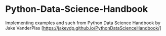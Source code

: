 # Python-Data-Science-Handbook
Implementing examples and such from Python Data Science Handbook by Jake VanderPlas [https://jakevdp.github.io/PythonDataScienceHandbook/] 
